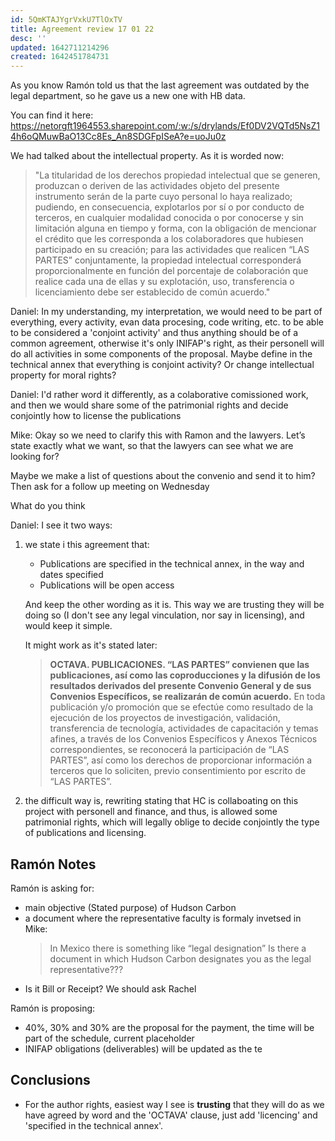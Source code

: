```yaml
---
id: 5QmKTAJYgrVxkU7TlOxTV
title: Agreement review 17 01 22
desc: ''
updated: 1642711214296
created: 1642451784731
---
```

As you know Ramón told us that the last agreement was outdated by the legal department, so he gave us a new one with HB data.

You can find it here:
https://netorgft1964553.sharepoint.com/:w:/s/drylands/Ef0DV2VQTd5NsZ14h6oQMuwBaO13Cc8Es_An8SDGFpISeA?e=uoJu0z

We had talked about the intellectual property. As it is worded now:  

>"La titularidad de los derechos propiedad intelectual que se generen, produzcan o deriven de las actividades objeto del presente instrumento serán de la parte cuyo personal lo haya realizado; pudiendo, en consecuencia, explotarlos por sí o por conducto de terceros, en cualquier modalidad conocida o por conocerse y sin limitación alguna en tiempo y forma, con la obligación de mencionar el crédito que les corresponda a los colaboradores que hubiesen participado en su creación; para las actividades que realicen “LAS PARTES” conjuntamente, la propiedad intelectual corresponderá proporcionalmente en función del porcentaje de colaboración que realice cada una de ellas y su explotación, uso, transferencia o licenciamiento debe ser establecido de común acuerdo."

Daniel: In my understanding, my interpretation, we would need to be part of everything, every activity, evan data procesing, code writing, etc. to be able to be considered a 'conjoint activity' and thus anything should be of a common agreement, otherwise it's only INIFAP's right, as their personell will do all activities in some components of the proposal. Maybe define in the technical annex that everything is conjoint activity? Or change intellectual property for moral rights?

Daniel: I'd rather word it differently, as a colaborative comissioned work, and then we would share some of the patrimonial rights and decide conjointly how to license the publications

Mike: Okay so we need to clarify this with Ramon and the lawyers. Let’s state exactly what we want, so that the lawyers can see what we are looking for?

Maybe we make a list of questions about the convenio and send it to him?
Then ask for a follow up meeting on Wednesday

What do you think

Daniel: I see it two ways:

1. we state i  this agreement that:
    - Publications are specified in the technical annex, in the way and dates specified
    - Publications will be open access

    And keep the other wording as it is. This way we are trusting they will be doing so (I don't see any legal vinculation, nor say in licensing), and would keep it simple.

    It might work as it's stated later:

    >**OCTAVA. PUBLICACIONES.
    > “LAS PARTES” convienen que las publicaciones, así como las coproducciones y la difusión de los resultados derivados del presente Convenio General y de sus Convenios Específicos, se realizarán de común acuerdo.**
    En toda publicación y/o promoción que se efectúe como resultado de la ejecución de los proyectos de investigación, validación, transferencia de tecnología, actividades de capacitación y temas afines, a través de los Convenios Específicos y Anexos Técnicos correspondientes, se reconocerá la participación de “LAS PARTES”, así como los derechos de proporcionar información a terceros que lo soliciten, previo consentimiento por escrito de “LAS PARTES”.   

2. the difficult way is, rewriting stating that HC is collaboating on this project with personell and finance, and thus, is allowed some patrimonial rights, which will legally oblige to decide conjointly the type of publications and licensing.


## Ramón Notes

Ramón is asking for:
- main objective (Stated purpose) of Hudson Carbon
- a document where the representative faculty is formaly invetsed in Mike:
    >In Mexico there is something like “legal designation” Is there a document in which Hudson Carbon designates you as the legal representative???
- Is it  Bill or Receipt? We should ask Rachel

Ramón is proposing:
- 40%, 30% and 30% are the proposal for the payment, the time will be part of the schedule, current placeholder
- INIFAP obligations (deliverables) will be updated as the te

## Conclusions
- For the author rights, easiest way I see is **trusting** that they will do as we have agreed by word and the 'OCTAVA' clause, just add 'licencing' and 'specified in the technical annex'.
